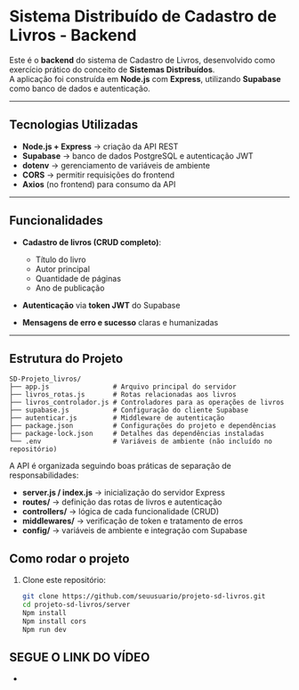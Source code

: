 # Sistema Distribuído de Cadastro de Livros - Backend

Este é o **backend** do sistema de Cadastro de Livros, desenvolvido como exercício prático do conceito de **Sistemas Distribuídos**.  
A aplicação foi construída em **Node.js** com **Express**, utilizando **Supabase** como banco de dados e autenticação.

---

## Tecnologias Utilizadas

- **Node.js + Express** → criação da API REST
- **Supabase** → banco de dados PostgreSQL e autenticação JWT
- **dotenv** → gerenciamento de variáveis de ambiente
- **CORS** → permitir requisições do frontend
- **Axios** (no frontend) para consumo da API

---

## Funcionalidades

- **Cadastro de livros (CRUD completo)**:

  - Título do livro
  - Autor principal
  - Quantidade de páginas
  - Ano de publicação

- **Autenticação** via **token JWT** do Supabase
- **Mensagens de erro e sucesso** claras e humanizadas

---

## Estrutura do Projeto

```
SD-Projeto_livros/
├── app.js                # Arquivo principal do servidor
├── livros_rotas.js       # Rotas relacionadas aos livros
├── livros_controlador.js # Controladores para as operações de livros
├── supabase.js           # Configuração do cliente Supabase
├── autenticar.js         # Middleware de autenticação
├── package.json          # Configurações do projeto e dependências
├── package-lock.json     # Detalhes das dependências instaladas
└── .env                  # Variáveis de ambiente (não incluído no repositório)
```

A API é organizada seguindo boas práticas de separação de responsabilidades:

- **server.js / index.js** → inicialização do servidor Express
- **routes/** → definição das rotas de livros e autenticação
- **controllers/** → lógica de cada funcionalidade (CRUD)
- **middlewares/** → verificação de token e tratamento de erros
- **config/** → variáveis de ambiente e integração com Supabase

## Como rodar o projeto

1. Clone este repositório:
   ```bash
   git clone https://github.com/seuusuario/projeto-sd-livros.git
   cd projeto-sd-livros/server
   Npm install
   Npm install cors
   Npm run dev
   ```

## SEGUE O LINK DO VÍDEO

-

